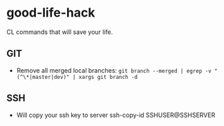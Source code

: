 # good-life-hack
CL commands that will save your life.


## GIT

- Remove all merged local branches: 
`git branch --merged | egrep -v "(^\*|master|dev)" | xargs git branch -d`


## SSH

- Will copy your ssh key to server
ssh-copy-id SSHUSER@SSHSERVER
